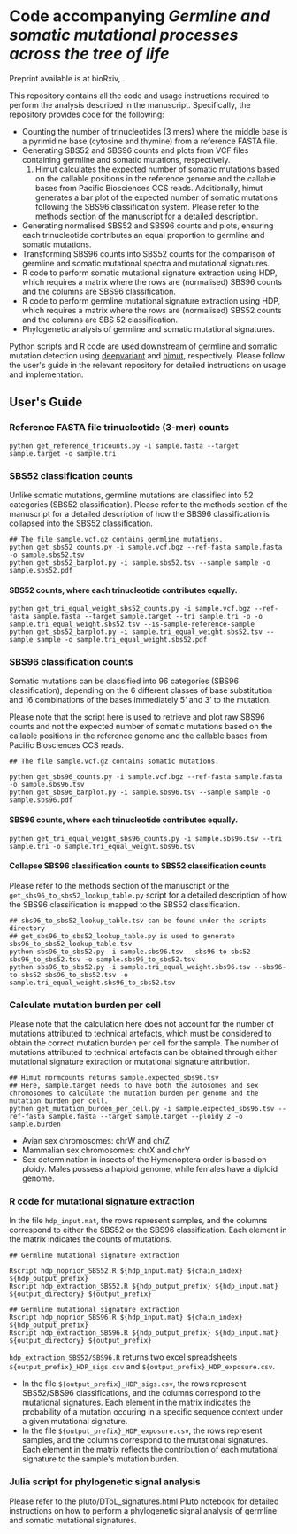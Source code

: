 # Code accompanying *Germline and somatic mutational processes across the tree of life*

Preprint available is at bioRxiv, .

This repository contains all the code and usage instructions required to perform the analysis described in the manuscript. Specifically, the repository provides code for the following:

- Counting the number of trinucleotides (3 mers) where the middle base is a pyrimidine base (cytosine and thymine) from a reference FASTA file.
- Generating SBS52 and SBS96 counts and plots from VCF files containing germline and somatic mutations, respectively.
    1. Himut calculates the expected number of somatic mutations based on the callable positions in the reference genome and the callable bases from Pacific Biosciences CCS reads. Additionally, himut generates a bar plot of the expected number of somatic mutations following the SBS96 classification system. Please refer to the methods section of the manuscript for a detailed description.
- Generating normalised SBS52 and SBS96 counts and plots, ensuring each trinucleotide contributes an equal proportion to germline and somatic mutations. 
- Transforming SBS96 counts into SBS52 counts for the comparison of germline and somatic mutational spectra and mutational signatures.
- R code to perform somatic mutational signature extraction using HDP, which requires a matrix where the rows are (normalised) SBS96 counts and the columns are SBS96 classification.
- R code to perform germline mutational signature extraction using HDP, which requires a matrix where the rows are (normalised) SBS52 counts and the columns are SBS 52 classification.
- Phylogenetic analysis of germline and somatic mutational signatures.

Python scripts and R code are used downstream of germline and somatic mutation detection using [deepvariant](https://github.com/google/deepvariant) and [himut](https://github.com/sjin09/himut), respectively. Please follow the user's guide in the relevant repository for detailed instructions on usage and implementation.

## User's Guide

### Reference FASTA file trinucleotide (3-mer) counts

```
python get_reference_tricounts.py -i sample.fasta --target sample.target -o sample.tri
```

### SBS52 classification counts

Unlike somatic mutations, germline mutations are classified into 52 categories (SBS52 classification). Please refer to the methods section of the manuscript for a detailed description of how the SBS96 classification is collapsed into the SBS52 classification.

```
## The file sample.vcf.gz contains germline mutations.
python get_sbs52_counts.py -i sample.vcf.bgz --ref-fasta sample.fasta -o sample.sbs52.tsv
python get_sbs52_barplot.py -i sample.sbs52.tsv --sample sample -o sample.sbs52.pdf
```

#### SBS52 counts, where each trinucleotide contributes equally.

```
python get_tri_equal_weight_sbs52_counts.py -i sample.vcf.bgz --ref-fasta sample.fasta --target sample.target --tri sample.tri -o -o sample.tri_equal_weight.sbs52.tsv --is-sample-reference-sample
python get_sbs52_barplot.py -i sample.tri_equal_weight.sbs52.tsv --sample sample -o sample.tri_equal_weight.sbs52.pdf
```

### SBS96 classification counts

Somatic mutations can be classified into 96 categories (SBS96 classification), depending on the 6 different classes of base substitution and 16 combinations of the bases immediately 5’ and 3’ to the mutation. 

Please note that the script here is used to retrieve and plot raw SBS96 counts and not the expected number of somatic mutations based on the callable positions in the reference genome and the callable bases from Pacific Biosciences CCS reads.

```
## The file sample.vcf.gz contains somatic mutations.

python get_sbs96_counts.py -i sample.vcf.bgz --ref-fasta sample.fasta -o sample.sbs96.tsv
python get_sbs96_barplot.py -i sample.sbs96.tsv --sample sample -o sample.sbs96.pdf
```

#### SBS96 counts, where each trinucleotide contributes equally.

```
python get_tri_equal_weight_sbs96_counts.py -i sample.sbs96.tsv --tri sample.tri -o sample.tri_equal_weight.sbs96.tsv
```

#### Collapse SBS96 classification counts to SBS52 classification counts

Please refer to the methods section of the manuscript or the `get_sbs96_to_sbs52_lookup_table.py` script for a detailed description of how the SBS96 classification is mapped to the SBS52 classification.

```
## sbs96_to_sbs52_lookup_table.tsv can be found under the scripts directory
## get_sbs96_to_sbs52_lookup_table.py is used to generate sbs96_to_sbs52_lookup_table.tsv
python sbs96_to_sbs52.py -i sample.sbs96.tsv --sbs96-to-sbs52 sbs96_to_sbs52.tsv -o sample.sbs96_to_sbs52.tsv
python sbs96_to_sbs52.py -i sample.tri_equal_weight.sbs96.tsv --sbs96-to-sbs52 sbs96_to_sbs52.tsv -o sample.tri_equal_weight.sbs96_to_sbs52.tsv
```
### Calculate mutation burden per cell

Please note that the calculation here does not account for the number of mutations attributed to technical artefacts, which must be considered to obtain the correct mutation burden per cell for the sample. The number of mutations attributed to technical artefacts can be obtained through either mutational signature extraction or mutational signature attribution.

```
## Himut normcounts returns sample.expected_sbs96.tsv
## Here, sample.target needs to have both the autosomes and sex chromosomes to calculate the mutation burden per genome and the mutation burden per cell.
python get_mutation_burden_per_cell.py -i sample.expected_sbs96.tsv --ref-fasta sample.fasta --target sample.target --ploidy 2 -o sample.burden
```

- Avian sex chromosomes: chrW and chrZ
- Mammalian sex chromosomes: chrX and chrY
- Sex determination in insects of the Hymenoptera order is based on ploidy. Males possess a haploid genome, while females have a diploid genome.

### R code for mutational signature extraction

In the file `hdp_input.mat`, the rows represent samples, and the columns correspond to either the SBS52 or the SBS96 classification. Each element in the matrix indicates the counts of mutations.

```
## Germline mutational signature extraction

Rscript hdp_noprior_SBS52.R ${hdp_input.mat} ${chain_index} ${hdp_output_prefix}
Rscript hdp_extraction_SBS52.R ${hdp_output_prefix} ${hdp_input.mat} ${output_directory} ${output_prefix}

## Germline mutational signature extraction
Rscript hdp_noprior_SBS96.R ${hdp_input.mat} ${chain_index} ${hdp_output_prefix}
Rscript hdp_extraction_SBS96.R ${hdp_output_prefix} ${hdp_input.mat} ${output_directory} ${output_prefix}
```
`hdp_extraction_SBS52/SBS96.R` returns two excel spreadsheets `${output_prefix}_HDP_sigs.csv` and `${output_prefix}_HDP_exposure.csv`. 
- In the file `${output_prefix}_HDP_sigs.csv`, the rows represent SBS52/SBS96 classifications, and the columns correspond to the mutational signatures. Each element in the matrix indicates the probability of a mutation occuring in a specific sequence context under a given mutational signature.
- In the file `${output_prefix}_HDP_exposure.csv`, the rows represent samples, and the columns correspond to the mutational signatures. Each element in the matrix reflects the contribution of each mutational signature to the sample's mutation burden.

### Julia script for phylogenetic signal analysis

Please refer to the pluto/DToL_signatures.html Pluto notebook for detailed instructions on how to perform a phylogenetic signal analysis of germline and somatic mutational signatures.
